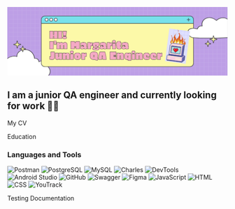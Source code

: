 ![Header](https://github.com/MCVoloshina/mcvoloshina/blob/main/assets/header.png)

## I am a junior QA engineer and currently looking for work 🌱✨

My CV

Education

### Languages and Tools
![Postman](https://img.shields.io/badge/-Postman-000000?style=for-the-badge&logo=postman)
![PostgreSQL](https://img.shields.io/badge/-PostgreSQL-000000?style=for-the-badge&logo=PostgreSQL)
![MySQL](https://img.shields.io/badge/-MySQL-000000?style=for-the-badge&logo=MySQL)
![Charles](https://img.shields.io/badge/-Charles-000000?style=for-the-badge&logo=Charles)
![DevTools](https://img.shields.io/badge/-DevTools-000000?style=for-the-badge&logo=googlechrome)
![Android Studio](https://img.shields.io/badge/-AndroidStudio-000000?style=for-the-badge&logo=AndroidStudio)
![GitHub](https://img.shields.io/badge/-GitHub-000000?style=for-the-badge&logo=GitHub)
![Swagger](https://img.shields.io/badge/-Swagger-000000?style=for-the-badge&logo=Swagger)
![Figma](https://img.shields.io/badge/-Figma-000000?style=for-the-badge&logo=Figma&logoColor=59D1FC)
![JavaScript](https://img.shields.io/badge/-JavaScript-000000?style=for-the-badge&logo=JavaScript)
![HTML](https://img.shields.io/badge/-HTML-000000?style=for-the-badge&logo=HTML)
![CSS](https://img.shields.io/badge/-CSS-000000?style=for-the-badge&logo=CSS)
![YouTrack](https://img.shields.io/badge/-YouTrack-000000?style=for-the-badge&logo=YouTrack)

Testing Documentation
